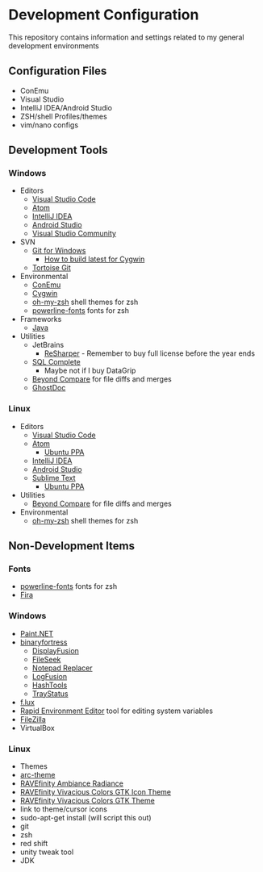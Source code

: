 # Development Configuration
This repository contains information and settings related to my general development environments

## Configuration Files
* ConEmu
* Visual Studio
* IntelliJ IDEA/Android Studio
* ZSH/shell Profiles/themes
* vim/nano configs

## Development Tools

### Windows
* Editors
  * [Visual Studio Code](https://code.visualstudio.com/)
  * [Atom](https://atom.io/)
  * [IntelliJ IDEA](https://www.jetbrains.com/idea/)
  * [Android Studio](https://developer.android.com/studio/index.html)
  * [Visual Studio Community](https://beta.visualstudio.com/vs/community/)
* SVN
  * [Git for Windows](https://git-scm.com/download/win)
    * [How to build latest for Cygwin](http://stackoverflow.com/questions/14330050/how-to-get-git-1-8-in-cygwin)
  * [Tortoise Git](https://tortoisegit.org/download/)
* Environmental
  * [ConEmu](http://conemu.github.io/)
  * [Cygwin](https://www.cygwin.com/)
  * [oh-my-zsh](https://github.com/robbyrussell/oh-my-zsh) shell themes for zsh
  * [powerline-fonts](https://github.com/powerline/fonts) fonts for zsh
* Frameworks
  * [Java](http://www.oracle.com/technetwork/java/javase/downloads/index.html)
* Utilities
  * JetBrains
    * [ReSharper](https://confluence.jetbrains.com/display/ReSharper/ReSharper+Early+Access+Program) - Remember to buy full license before the year ends
  * [SQL Complete](https://secure.devart.com/Default.aspx)
    * Maybe not if I buy DataGrip
  * [Beyond Compare](http://www.scootersoftware.com/index.php) for file diffs and merges
  * [GhostDoc](http://submain.com/products/ghostdoc.aspx)

### Linux
* Editors
  * [Visual Studio Code](https://code.visualstudio.com/)
  * [Atom](https://atom.io/)
    * [Ubuntu PPA](https://launchpad.net/~webupd8team/+archive/ubuntu/atom)
  * [IntelliJ IDEA](https://www.jetbrains.com/idea/)
  * [Android Studio](https://developer.android.com/studio/index.html)
  * [Sublime Text](https://www.sublimetext.com/3)
    * [Ubuntu PPA](https://launchpad.net/~webupd8team/+archive/ubuntu/sublime-text-3)
 * Utilities
   * [Beyond Compare](http://www.scootersoftware.com/index.php) for file diffs and merges
 * Environmental
   * [oh-my-zsh](https://github.com/robbyrussell/oh-my-zsh) shell themes for zsh

## Non-Development Items

### Fonts
* [powerline-fonts](https://github.com/powerline/fonts) fonts for zsh
* [Fira](https://github.com/mozilla/Fira)

### Windows
* [Paint.NET](http://www.getpaint.net/index.html)
* [binaryfortress](https://www.binaryfortress.com/)
  * [DisplayFusion](https://www.displayfusion.com/)
  * [FileSeek](https://www.fileseek.ca/)
  * [Notepad Replacer](https://www.binaryfortress.com/NotepadReplacer/)
  * [LogFusion](https://www.logfusion.ca/)
  * [HashTools](https://www.binaryfortress.com/HashTools/)
  * [TrayStatus](https://www.binaryfortress.com/TrayStatus/)
* [f.lux](https://justgetflux.com/)
* [Rapid Environment Editor](http://www.rapidee.com/en/about) tool for editing system variables
* [FileZilla](https://filezilla-project.org/download.php?type=client)
* VirtualBox

### Linux
* Themes
 * [arc-theme](https://github.com/horst3180/arc-theme)
 * [RAVEfinity Ambiance Radiance](http://www.ravefinity.com/p/download-ambiance-radiance-flat-colors.html)
 * [RAVEfinity Vivacious Colors GTK Icon Theme](http://www.ravefinity.com/p/vivacious-colors-gtk-icon-theme.html)
 * [RAVEfinity Vivacious Colors GTK Theme](http://www.ravefinity.com/p/vivacious-colors-gtk-theme.html)
 * link to theme/cursor icons
* sudo-apt-get install (will script this out)
 * git
 * zsh
 * red shift
 * unity tweak tool
 * JDK
